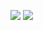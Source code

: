 ![](https://github-readme-stats.vercel.app/api?username=Jellix&show_icons=true&theme=dark)
![](https://github-readme-stats.vercel.app/api/top-langs/?username=Jellix&langs_count=3&theme=dark)

<!--
**Jellix/Jellix** is a ✨ _special_ ✨ repository because its `README.md` (this file) appears on your GitHub profile.

Here are some ideas to get you started:

- 🔭 I’m currently working on ...
- 🌱 I’m currently learning ...
- 👯 I’m looking to collaborate on ...
- 🤔 I’m looking for help with ...
- 💬 Ask me about ...
- 📫 How to reach me: ...
- 😄 Pronouns: ...
- ⚡ Fun fact: ...
-->
